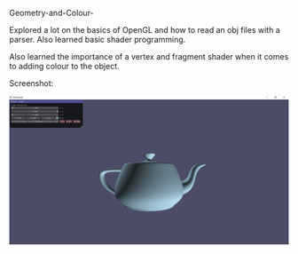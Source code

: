 Geometry-and-Colour-

Explored a lot on the basics of OpenGL and how to read an obj files with a parser. 
Also learned basic shader programming.

Also learned the importance of a vertex and fragment shader when it comes to adding colour to the object.
 
 Screenshot:
 
 ![](images/Capture.PNG)
